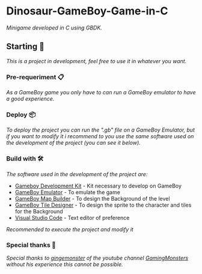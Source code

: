 # Dinosaur-GameBoy-Game-in-C
_Minigame developed in C using GBDK._ 

## Starting 🚀
_This is a project in development, feel free to use it in whatever you want._

### Pre-requeriment 📋
_As a GameBoy game you only have to can run a GameBoy emulator to have a good experience._

### Deploy 📦
_To deploy the project you can run the ".gb" file  on a GameBoy Emulator, but if you want to modify it i recommend to you use the same software used on the development of the project (you can see it below)._

### Build with 🛠️
_The software used in the development of the project are:_

* [Gameboy Development Kit](https://sourceforge.net/projects/gbdk/files/gbdk-win32/2.95-3/) - Kit necessary to develop on GameBoy
* [GameBoy Emulator](https://bgb.bircd.org/) - To emulate the game
* [GameBoy Map Builder](http://www.devrs.com/gb/hmgd/gbmb.html) - To design the Background of the level
* [GameBoy Tile Designer](http://www.devrs.com/gb/hmgd/gbtd.html) - To design the sprite to the character and tiles for the Background
* [Visual Studio Code](https://code.visualstudio.com/) - Text editor of preference

_Recommended to execute the project and modify it_

### Special thanks 🎁
_Special thanks to [gingemonster](https://github.com/gingemonster) of the youtube channel [GamingMonsters](https://www.youtube.com/channel/UCMMhSfBStEti-Lqzs30HYWw) without his experience this cannot be possible._
